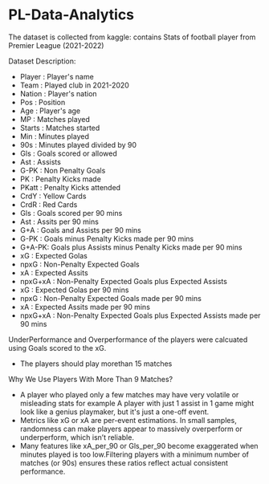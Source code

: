 # PL-Data-Analytics

The dataset is collected from kaggle: contains Stats of football player from Premier League (2021-2022)

Dataset Description:

- Player : Player's name
- Team : Played club in 2021-2020
- Nation : Player's nation
- Pos : Position
- Age : Player's age
- MP : Matches played
- Starts : Matches started
- Min : Minutes played
- 90s : Minutes played divided by 90
- Gls : Goals scored or allowed
- Ast : Assists
- G-PK : Non Penalty Goals
- PK : Penalty Kicks made
- PKatt : Penalty Kicks attended
- CrdY : Yellow Cards
- CrdR : Red Cards
- Gls : Goals scored per 90 mins
- Ast : Assits per 90 mins
- G+A : Goals and Assists per 90 mins
- G-PK : Goals minus Penalty Kicks made per 90 mins
- G+A-PK: Goals plus Assists minus Penalty Kicks made per 90 mins
- xG : Expected Golas
- npxG : Non-Penalty Expected Goals
- xA : Expected Assits
- npxG+xA : Non-Penalty Expected Goals plus Expected Assists
- xG : Expected Golas per 90 mins
- npxG : Non-Penalty Expected Goals made per 90 mins
- xA : Expected Assits made per 90 mins
- npxG+xA : Non-Penalty Expected Goals plus Expected Assists made per 90 mins

UnderPerformance and Overperformance of the players were calcuated using Goals scored to the xG.

- The players should play morethan 15 matches
  
Why We Use Players With More Than 9 Matches?

- A player who played only a few matches may have very volatile or misleading stats for example  A player with just 1 assist in 1 game might look like a genius playmaker, but it's just a one-off event.
- Metrics like xG or xA are per-event estimations. In small samples, randomness can make players appear to massively overperform or underperform, which isn’t reliable.
- Many features like xA_per_90 or Gls_per_90 become exaggerated when minutes played is too low.Filtering players with a minimum number of matches (or 90s) ensures these ratios reflect actual consistent performance.


